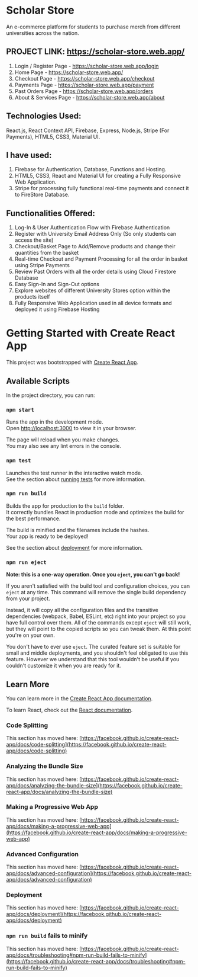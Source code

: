 # Scholar Store

An e-commerce platform for students to purchase merch from different universities across the nation.

## PROJECT LINK: https://scholar-store.web.app/
1. Login / Register Page - https://scholar-store.web.app/login
2. Home Page - https://scholar-store.web.app/
3. Checkout Page - https://scholar-store.web.app/checkout
4. Payments Page - https://scholar-store.web.app/payment
5. Past Orders Page - https://scholar-store.web.app/orders
6. About & Services Page - https://scholar-store.web.app/about

## Technologies Used:
React.js, React Context API, Firebase, Express, Node.js, Stripe (For Payments), HTML5, CSS3, Material UI.

## I have used:

1. Firebase for Authentication, Database, Functions and Hosting.
2. HTML5, CSS3, React and Material UI for creating a Fully Responsive Web Application.
3. Stripe for processing fully functional real-time payments and connect it to FireStore Database.

## Functionalities Offered:
1. Log-In & User Authentication Flow with Firebase Authentication
2. Register with University Email Address Only (So only students can access the site)
3. Checkout/Basket Page to Add/Remove products and change their quantities from the basket
4. Real-time Checkout and Payment Processing for all the order in basket using Stripe Payments
5. Review Past Orders with all the order details using Cloud Firestore Database
6. Easy Sign-In and Sign-Out options
7. Explore websites of different University Stores option within the products itself
8. Fully Responsive Web Application used in all device formats and deployed it using Firebase Hosting

# Getting Started with Create React App

This project was bootstrapped with [Create React App](https://github.com/facebook/create-react-app).

## Available Scripts

In the project directory, you can run:

### `npm start`

Runs the app in the development mode.\
Open [http://localhost:3000](http://localhost:3000) to view it in your browser.

The page will reload when you make changes.\
You may also see any lint errors in the console.

### `npm test`

Launches the test runner in the interactive watch mode.\
See the section about [running tests](https://facebook.github.io/create-react-app/docs/running-tests) for more information.

### `npm run build`

Builds the app for production to the `build` folder.\
It correctly bundles React in production mode and optimizes the build for the best performance.

The build is minified and the filenames include the hashes.\
Your app is ready to be deployed!

See the section about [deployment](https://facebook.github.io/create-react-app/docs/deployment) for more information.

### `npm run eject`

**Note: this is a one-way operation. Once you `eject`, you can't go back!**

If you aren't satisfied with the build tool and configuration choices, you can `eject` at any time. This command will remove the single build dependency from your project.

Instead, it will copy all the configuration files and the transitive dependencies (webpack, Babel, ESLint, etc) right into your project so you have full control over them. All of the commands except `eject` will still work, but they will point to the copied scripts so you can tweak them. At this point you're on your own.

You don't have to ever use `eject`. The curated feature set is suitable for small and middle deployments, and you shouldn't feel obligated to use this feature. However we understand that this tool wouldn't be useful if you couldn't customize it when you are ready for it.

## Learn More

You can learn more in the [Create React App documentation](https://facebook.github.io/create-react-app/docs/getting-started).

To learn React, check out the [React documentation](https://reactjs.org/).

### Code Splitting

This section has moved here: [https://facebook.github.io/create-react-app/docs/code-splitting](https://facebook.github.io/create-react-app/docs/code-splitting)

### Analyzing the Bundle Size

This section has moved here: [https://facebook.github.io/create-react-app/docs/analyzing-the-bundle-size](https://facebook.github.io/create-react-app/docs/analyzing-the-bundle-size)

### Making a Progressive Web App

This section has moved here: [https://facebook.github.io/create-react-app/docs/making-a-progressive-web-app](https://facebook.github.io/create-react-app/docs/making-a-progressive-web-app)

### Advanced Configuration

This section has moved here: [https://facebook.github.io/create-react-app/docs/advanced-configuration](https://facebook.github.io/create-react-app/docs/advanced-configuration)

### Deployment

This section has moved here: [https://facebook.github.io/create-react-app/docs/deployment](https://facebook.github.io/create-react-app/docs/deployment)

### `npm run build` fails to minify

This section has moved here: [https://facebook.github.io/create-react-app/docs/troubleshooting#npm-run-build-fails-to-minify](https://facebook.github.io/create-react-app/docs/troubleshooting#npm-run-build-fails-to-minify)
